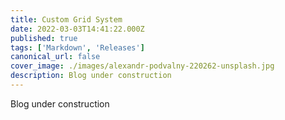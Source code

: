 ```yaml
---
title: Custom Grid System
date: 2022-03-03T14:41:22.000Z
published: true
tags: ['Markdown', 'Releases']
canonical_url: false
cover_image: ./images/alexandr-podvalny-220262-unsplash.jpg
description: Blog under construction
---
```


Blog under construction
